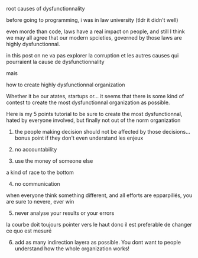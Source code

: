 root causes of dysfunctionnality

before going to programming, i was in law university (tldr it didn't well)

even morde than code, laws have a real impact on people, and still I think we may all agree that our modern spcieties, governed by those laws are highly dysfunctionnal.

in this post on ne va pas explorer la corruption et les autres causes qui pourraient la cause de dysfunctionnality

mais


how to create highly dysfunctionnal organization

Whether it be our atates, startups or...
it seems that there is some kind of contest to create the most dysfunctionnal organization as possible.

Here is my 5 points tutorial to be sure to create the most dysfunctionnal, hated by everyone involved, but finally not out of the norm organization

1. the people making decision should not be affected by those decisions...
    bonus point if they don't even understand les enjeux

2. no accountability

3. use the money of someone else


a kind of race to the bottom



4. no communication

when everyone think something different, and all efforts are epparpillés, you are sure to nevere, ever win



5. never analyse your results or your errors

la courbe doit toujours pointer vers le haut donc il est preferable de changer ce quo est mesuré


6. add as many indirection layera as possible. You dont want to people understand how the whole organization works!
